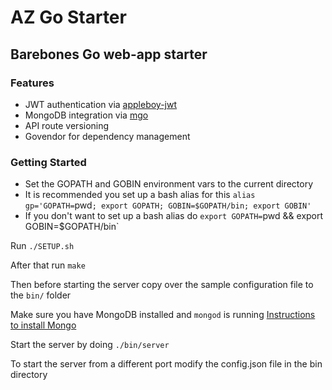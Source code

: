 # AZ Go Starter

## Barebones Go web-app starter

### Features

- JWT authentication via [appleboy-jwt](https://github.com/appleboy/gin-jwt)
- MongoDB integration via [mgo](https://labix.org/mgo)
- API route versioning
- Govendor for dependency management

### Getting Started

- Set the GOPATH and GOBIN environment vars to the current directory
- It is recommended you set up a bash alias for this `alias gp='GOPATH=`pwd`; export GOPATH; GOBIN=$GOPATH/bin; export GOBIN'`
- If you don't want to set up a bash alias do `export GOPATH=`pwd && export GOBIN=$GOPATH/bin`

Run `./SETUP.sh`

After that run `make`

Then before starting the server copy over the sample configuration file to the `bin/` folder

Make sure you have MongoDB installed and `mongod` is running [Instructions to install Mongo](https://docs.mongodb.com/manual/installation/)

Start the server by doing `./bin/server`

To start the server from a different port modify the config.json file in the bin directory
